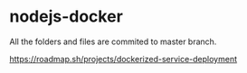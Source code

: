 # nodejs-docker
All the folders and files are commited to master branch.

https://roadmap.sh/projects/dockerized-service-deployment
